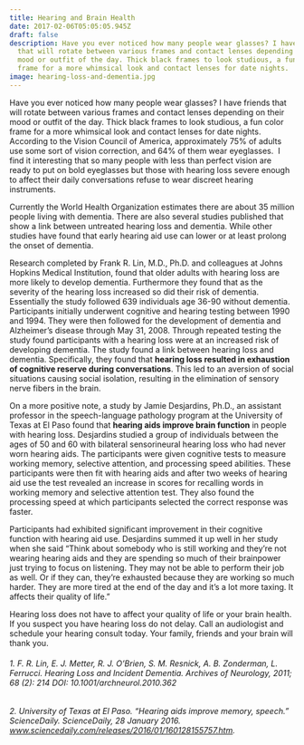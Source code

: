 ```yaml
---
title: Hearing and Brain Health
date: 2017-02-06T05:05:05.945Z
draft: false
description: Have you ever noticed how many people wear glasses? I have friends
  that will rotate between various frames and contact lenses depending on their
  mood or outfit of the day. Thick black frames to look studious, a fun color
  frame for a more whimsical look and contact lenses for date nights.
image: hearing-loss-and-dementia.jpg
---
```

<!--StartFragment-->

Have you ever noticed how many people wear glasses? I have friends that will rotate between various frames and contact lenses depending on their mood or outfit of the day. Thick black frames to look studious, a fun color frame for a more whimsical look and contact lenses for date nights. According to the Vision Council of America, approximately 75% of adults use some sort of vision correction, and 64% of them wear eyeglasses.  I find it interesting that so many people with less than perfect vision are ready to put on bold eyeglasses but those with hearing loss severe enough to affect their daily conversations refuse to wear discreet hearing instruments.   

Currently the World Health Organization estimates there are about 35 million people living with dementia. There are also several studies published that show a link between untreated hearing loss and dementia. While other studies have found that early hearing aid use can lower or at least prolong the onset of dementia. 

Research completed by Frank R. Lin, M.D., Ph.D. and colleagues at Johns Hopkins Medical Institution, found that older adults with hearing loss are more likely to develop dementia. Furthermore they found that as the severity of the hearing loss increased so did their risk of dementia.   Essentially the study followed 639 individuals age 36-90 without dementia. Participants initially underwent cognitive and hearing testing between 1990 and 1994. They were then followed for the development of dementia and Alzheimer’s disease through May 31, 2008. Through repeated testing the study found participants with a hearing loss were at an increased risk of developing dementia. The study found a link between hearing loss and dementia. Specifically, they found that **hearing loss resulted in exhaustion of cognitive reserve during conversations**. This led to an aversion of social situations causing social isolation, resulting in the elimination of sensory nerve fibers in the brain. 

On a more positive note, a study by Jamie Desjardins, Ph.D., an assistant professor in the speech-language pathology program at the University of Texas at El Paso found that **hearing aids improve brain function** in people with hearing loss. Desjardins studied a group of individuals between the ages of 50 and 60 with bilateral sensorineural hearing loss who had never worn hearing aids. The participants were given cognitive tests to measure working memory, selective attention, and processing speed abilities. These participants were then fit with hearing aids and after two weeks of hearing aid use the test revealed an increase in scores for recalling words in working memory and selective attention test. They also found the processing speed at which participants selected the correct response was faster. 

Participants had exhibited significant improvement in their cognitive function with hearing aid use. Desjardins summed it up well in her study when she said “Think about somebody who is still working and they’re not wearing hearing aids and they are spending so much of their brainpower just trying to focus on listening. They may not be able to perform their job as well. Or if they can, they’re exhausted because they are working so much harder. They are more tired at the end of the day and it’s a lot more taxing. It affects their quality of life.”

Hearing loss does not have to affect your quality of life or your brain health. If you suspect you have hearing loss do not delay. Call an audiologist and schedule your hearing consult today. Your family, friends and your brain will thank you.

###### 1. F. R. Lin, E. J. Metter, R. J. O’Brien, S. M. Resnick, A. B. Zonderman, L. Ferrucci. Hearing Loss and Incident Dementia. Archives of Neurology, 2011; 68 (2): 214 DOI: 10.1001/archneurol.2010.362

###### 2. University of Texas at El Paso. “Hearing aids improve memory, speech.” ScienceDaily. ScienceDaily, 28 January 2016. www.sciencedaily.com/releases/2016/01/160128155757.htm.

<!--EndFragment-->